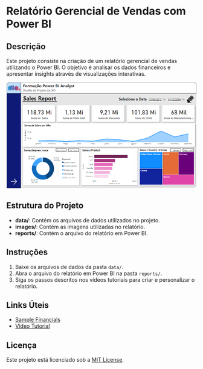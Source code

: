 # Relatório Gerencial de Vendas com Power BI

## Descrição
Este projeto consiste na criação de um relatório gerencial de vendas utilizando o Power BI. O objetivo é analisar os dados financeiros e apresentar insights através de visualizações interativas.

![Captura de Tela](https://github.com/AllianceTechSolutions/relatorio-gerencial-vendas-powerbi/blob/main/images/Capturar.PNG?raw=true)

## Estrutura do Projeto
- **data/**: Contém os arquivos de dados utilizados no projeto.
- **images/**: Contém as imagens utilizadas no relatório.
- **reports/**: Contém o arquivo do relatório em Power BI.

## Instruções
1. Baixe os arquivos de dados da pasta `data/`.
2. Abra o arquivo do relatório em Power BI na pasta `reports/`.
3. Siga os passos descritos nos vídeos tutoriais para criar e personalizar o relatório.

## Links Úteis
- [Sample Financials](https://example.com/sample-financials)
- [Vídeo Tutorial](https://example.com/video-tutorial)

## Licença
Este projeto está licenciado sob a [MIT License](LICENSE).
